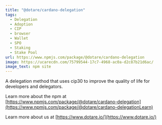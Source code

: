 ```yaml
---
title: "@dotare/cardano-delegation"
tags:
  - Delegation
  - Adoption
  - CIP
  - browser
  - Wallet
  - SPO
  - Staking
  - Stake Pool
url: https://www.npmjs.com/package/@dotare/cardano-delegation
image: https://ucarecdn.com/75799544-17c7-4968-ac0a-d2c87b21d6ac/
image_text: npm site
---
```


A delegation method that uses cip30 to improve the quality of life for developers and delegators.

Learn more about the npm at [https://www.npmjs.com/package/@dotare/cardano-delegation](https://www.npmjs.com/package/@dotare/cardano-delegationLearn)

Learn more about us at [https://www.dotare.io/](https://www.dotare.io/)
